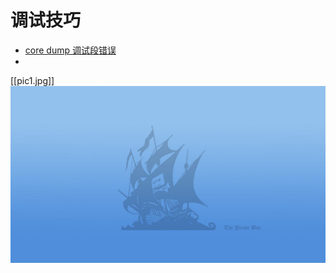 # 调试技巧

* [core dump 调试段错误](/debug/howto-use-core-dump)
* 

[[pic1.jpg]]
![Alt attribute text Here](pic1.jpg)
